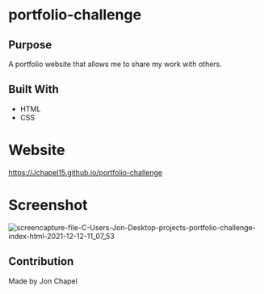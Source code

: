 # portfolio-challenge

## Purpose
A portfolio website that allows me to share my work with others.

## Built With
* HTML
* CSS

# Website
https://Jchapel15.github.io/portfolio-challenge

# Screenshot
![screencapture-file-C-Users-Jon-Desktop-projects-portfolio-challenge-index-html-2021-12-12-11_07_53](https://user-images.githubusercontent.com/49762454/145720390-7e3f375e-19f1-41c0-9740-f50f97182bae.png)

## Contribution
Made by Jon Chapel
